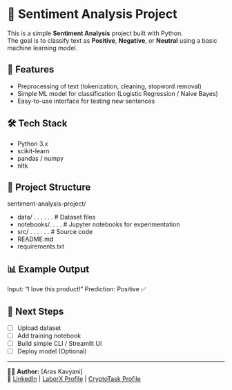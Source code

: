 # 🧠 Sentiment Analysis Project

This is a simple **Sentiment Analysis** project built with Python.  
The goal is to classify text as **Positive**, **Negative**, or **Neutral** using a basic machine learning model.

## 🚀 Features
- Preprocessing of text (tokenization, cleaning, stopword removal)
- Simple ML model for classification (Logistic Regression / Naive Bayes)
- Easy-to-use interface for testing new sentences

## 🛠 Tech Stack
- Python 3.x
- scikit-learn
- pandas / numpy
- nltk

## 📂 Project Structure
sentiment-analysis-project/
- data/ . . . . . . # Dataset files
- notebooks/. . . . # Jupyter notebooks for experimentation
- src/ . . . . . .  # Source code
- README.md
- requirements.txt

## 📊 Example Output
Input: “I love this product!”
Prediction: Positive ✅

## 📝 Next Steps
- [ ] Upload dataset  
- [ ] Add training notebook  
- [ ] Build simple CLI / Streamlit UI  
- [ ] Deploy model (Optional)

---

👨‍💻 **Author:** [Aras Kavyani]  
🔗 [LinkedIn](#www.linkedin.com/in/aras-kavyani) | [LaborX Profile](#www.laborx.com/customers/users/id409982?ref=409982) | [CryptoTask Profile](#www.cryptotask.org/en/freelancers/aras-kavyan/46480)
